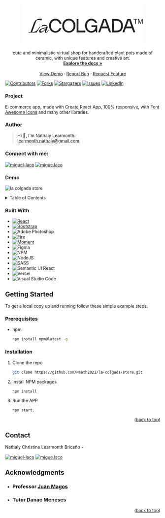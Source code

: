 <a name="readme-top"></a>
<!-- PROJECT LOGO -->
<div align="center">
  <a href="https://github.com/Miguel-Laco/cosecha40-laco">
    <img src="/src/assets/image/logo/logo.png" alt="Logo" width="400">
  </a>

  <p align="center">
    cute and minimalistic virtual shop for handcrafted plant pots made of ceramic, with unique features and creative art. 
    <br />
    <a href="https://github.com/Naath2021/la-colgada-store"><strong>Explore the docs »</strong></a>
    <br />
    <br />
    <a href="https://la-colgada-store.vercel.app/">View Demo</a>
    ·
    <a href="https://github.com/Naath2021/la-colgada-store/issues">Report Bug</a>
    ·
    <a href="https://github.com/Naath2021/la-colgada-store/issues">Request Feature</a>
  </p>
</div>


[![Contributors][contributors-shield]][contributors-url]
[![Forks][forks-shield]][forks-url]
[![Stargazers][stars-shield]][stars-url]
[![Issues][issues-shield]][issues-url]
[![LinkedIn][linkedin-shield]][linkedin-url]

### Project

E-commerce app, made with Create React App, 100% responsive, with <a href="https://fontawesome.com/docs/web/use-with/react/">Font Awesome Icons<a/> and many other libraries.

### Author

> Hi 👋, I'm Nathaly Learmonth:  
[learmonth.nathaly@gmail.com](mailto:learmonth.nathaly@gmail.com)
<h3 align="left">Connect with me:</h3>
<p align="left">
<a href="https://www.linkedin.com/in/nathaly-learmonth-briceno/" target="blank"><img align="center" src="https://raw.githubusercontent.com/rahuldkjain/github-profile-readme-generator/master/src/images/icons/Social/linked-in-alt.svg" alt="miguel-laco" height="30" width="40" /></a>
<a href="https://www.instagram.com/nathlearmonth/" target="blank"><img align="center" src="https://raw.githubusercontent.com/rahuldkjain/github-profile-readme-generator/master/src/images/icons/Social/instagram.svg" alt="migue.laco" height="30" width="40" /></a>
</p>


### Demo


![la colgada store](https://user-images.githubusercontent.com/95722791/195703614-7c5f3467-4e69-4b11-b737-6b0412569d4f.gif)


<!-- TABLE OF CONTENTS -->
<details>
  <summary>Table of Contents</summary>
  <ol>
    <li>
      <a href="#about-the-project">About The Project</a>
      <ul>
        <li><a href="#built-with">Built With</a></li>
      </ul>
    </li>
    <li>
      <a href="#getting-started">Getting Started</a>
      <ul>
        <li><a href="#prerequisites">Prerequisites</a></li>
        <li><a href="#installation">Installation</a></li>
      </ul>
    </li>
    <li><a href="#contact">Contact</a></li>
    <li><a href="#acknowledgments">Acknowledgments</a></li>
  </ol>
</details>


### Built With

* [![React][React.js]][React-url]
* [![Bootstrap][Bootstrap.com]][Bootstrap-url]
* ![Adobe Photoshop](https://img.shields.io/badge/adobe%20photoshop-%2331A8FF.svg?style=for-the-badge&logo=adobe%20photoshop&logoColor=white)
* [![Fire][Fire.com]][Fire-url]
* [![Moment][Moment.com]][Moment-url]
* ![Figma](https://img.shields.io/badge/figma-%23F24E1E.svg?style=for-the-badge&logo=figma&logoColor=white)
* ![NPM](https://img.shields.io/badge/NPM-%23000000.svg?style=for-the-badge&logo=npm&logoColor=white)
* ![NodeJS](https://img.shields.io/badge/node.js-6DA55F?style=for-the-badge&logo=node.js&logoColor=white)
* ![SASS](https://img.shields.io/badge/SASS-hotpink.svg?style=for-the-badge&logo=SASS&logoColor=white)
* ![Semantic UI React](https://img.shields.io/badge/Semantic%20UI%20React-%2335BDB2.svg?style=for-the-badge&logo=SemanticUIReact&logoColor=white)
* ![Vercel](https://img.shields.io/badge/vercel-%23000000.svg?style=for-the-badge&logo=vercel&logoColor=white)
* ![Visual Studio Code](https://img.shields.io/badge/Visual%20Studio%20Code-0078d7.svg?style=for-the-badge&logo=visual-studio-code&logoColor=white)

<!-- GETTING STARTED -->
## Getting Started
To get a local copy up and running follow these simple example steps.

### Prerequisites

* npm
  ```sh
  npm install npm@latest -g
  ```

### Installation

1. Clone the repo
   ```sh
   git clone https://github.com/Naath2021/la-colgada-store.git
   ```
3. Install NPM packages
   ```sh
   npm install
   ```
4. Run the APP
   ```js
   npm start;
   ```

<p align="right">(<a href="#readme-top">back to top</a>)</p>


<!-- CONTACT -->
## Contact

Nathaly Christine Learmonth Briceño - 
<p align="left">
<a href="https://www.linkedin.com/in/nathaly-learmonth-briceno/" target="blank"><img align="center" src="https://raw.githubusercontent.com/rahuldkjain/github-profile-readme-generator/master/src/images/icons/Social/linked-in-alt.svg" alt="miguel-laco" height="30" width="40" /></a>
<a href="https://www.instagram.com/nathlearmonth/" target="blank"><img align="center" src="https://raw.githubusercontent.com/rahuldkjain/github-profile-readme-generator/master/src/images/icons/Social/instagram.svg" alt="migue.laco" height="30" width="40" /></a>
</p>


<!-- ACKNOWLEDGMENTS -->
## Acknowledgments

* ### Professor [ Juan Magos ](https://github.com/JuanMagos)
* ### Tutor [ Danae Meneses ](https://github.com/danaemeneses)

<p align="right">(<a href="#readme-top">back to top</a>)</p>


<!-- MARKDOWN LINKS & IMAGES -->
[contributors-shield]: https://img.shields.io/github/contributors/Miguel-Laco/cosecha40-laco.svg?style=for-the-badge
[contributors-url]: https://github.com/Miguel-Laco/cosecha40-laco/graphs/contributors
[forks-shield]: https://img.shields.io/github/forks/Miguel-Laco/cosecha40-laco.svg?style=for-the-badge
[forks-url]: https://github.com/Miguel-Laco/cosecha40-laco/network/members
[stars-shield]: https://img.shields.io/github/stars/Miguel-Laco/cosecha40-laco.svg?style=for-the-badge
[stars-url]: https://github.com/Miguel-Laco/cosecha40-laco/stargazers
[issues-shield]: https://img.shields.io/github/issues/Miguel-Laco/cosecha40-laco.svg?style=for-the-badge
[issues-url]: https://github.com/Miguel-Laco/cosecha40-laco/issues
[linkedin-shield]: https://img.shields.io/badge/-LinkedIn-black.svg?style=for-the-badge&logo=linkedin&colorB=555
[linkedin-url]: https://linkedin.com/in/miguel-laco
[product-screenshot]: images/screenshot.png
[Next.js]: https://img.shields.io/badge/next.js-000000?style=for-the-badge&logo=nextdotjs&logoColor=white
[Next-url]: https://nextjs.org/
[React.js]: https://img.shields.io/badge/React-20232A?style=for-the-badge&logo=react&logoColor=61DAFB
[React-url]: https://reactjs.org/
[Vue.js]: https://img.shields.io/badge/Vue.js-35495E?style=for-the-badge&logo=vuedotjs&logoColor=4FC08D
[Vue-url]: https://vuejs.org/
[Angular.io]: https://img.shields.io/badge/Angular-DD0031?style=for-the-badge&logo=angular&logoColor=white
[Angular-url]: https://angular.io/
[Svelte.dev]: https://img.shields.io/badge/Svelte-4A4A55?style=for-the-badge&logo=svelte&logoColor=FF3E00
[Svelte-url]: https://svelte.dev/
[Laravel.com]: https://img.shields.io/badge/Laravel-FF2D20?style=for-the-badge&logo=laravel&logoColor=white
[Laravel-url]: https://laravel.com
[Bootstrap.com]: https://img.shields.io/badge/Bootstrap-563D7C?style=for-the-badge&logo=bootstrap&logoColor=white
[Bootstrap-url]: https://getbootstrap.com
[JQuery.com]: https://img.shields.io/badge/jQuery-0769AD?style=for-the-badge&logo=jquery&logoColor=white
[JQuery-url]: https://jquery.com 
[Hot.com]: https://img.shields.io/badge/Hot-Toast-red?style=for-the-badge&logo=Hetzner&logoColor=white
[Hot-url]: https://react-hot-toast.com/
[Fire.com]: https://img.shields.io/badge/Fire_Base-FFCA28?style=for-the-badge&logo=firebase&logoColor=white
[Fire-url]: https://firebase.google.com/
[Moment.com]: https://img.shields.io/badge/Moment-blue?style=for-the-badge&logo=Cachet&logoColor=white
[Moment-url]: https://momentjs.com/

